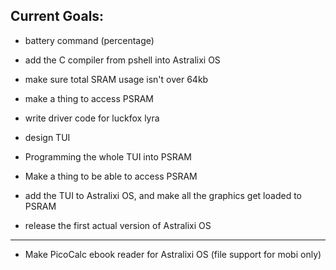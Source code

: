 ## Current Goals:
- battery command (percentage)
  
- add the C compiler from pshell into Astralixi OS 

- make sure total SRAM usage isn't over 64kb

- make a thing to access PSRAM

- write driver code for luckfox lyra

- design TUI
  
- Programming the whole TUI into PSRAM

- Make a thing to be able to access PSRAM 

- add the TUI to Astralixi OS, and make all the graphics get loaded to PSRAM

- release the first actual version of Astralixi OS

_______________________________________________________________________________________________________________________________________________________________________________________________________________

- Make PicoCalc ebook reader for Astralixi OS (file support for mobi only)

